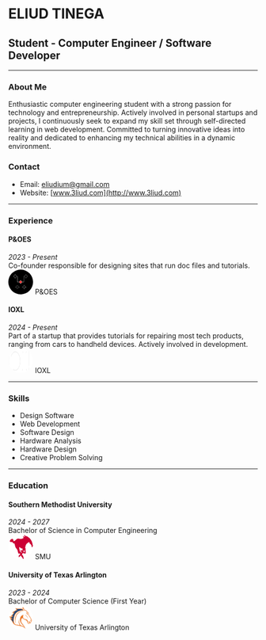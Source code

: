 # ELIUD TINEGA
## Student - Computer Engineer / Software Developer

---

### About Me
Enthusiastic computer engineering student with a strong passion for technology and entrepreneurship. Actively involved in personal startups and projects, I continuously seek to expand my skill set through self-directed learning in web development. Committed to turning innovative ideas into reality and dedicated to enhancing my technical abilities in a dynamic environment.

### Contact
- Email: [eliudium@gmail.com](mailto:eliudium@gmail.com)
- Website: [www.3liud.com](http://www.3liud.com)

---

### Experience

#### P&OES
*2023 - Present*  
Co-founder responsible for designing sites that run doc files and tutorials.  
<img src="assets/poes.jpg" alt="P&OES" style="width: 50px; height: 50px; border-radius: 50%;"/> P&OES

#### IOXL
*2024 - Present*  
Part of a startup that provides tutorials for repairing most tech products, ranging from cars to handheld devices. Actively involved in development.  
<img src="assets/ioxl.png" alt="IOXL Logo" style="width: 50px; height: 50px; border-radius: 50%;"/> IOXL

---

### Skills
- Design Software
- Web Development
- Software Design
- Hardware Analysis
- Hardware Design
- Creative Problem Solving

---

### Education

#### Southern Methodist University
*2024 - 2027*  
Bachelor of Science in Computer Engineering  
<img src="assets/smu.png" alt="SMU Logo" style="width: 50px; height: 50px; border-radius: 50%;"/> SMU

#### University of Texas Arlington
*2023 - 2024*  
Bachelor of Computer Science (First Year)  
<img src="assets/uta.png" alt="University of Texas Arlington Logo" style="width: 50px; height: 50px; border-radius: 50%;"/> University of Texas Arlington
